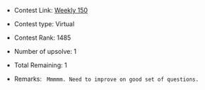 * Contest Link: [Weekly 150](https://leetcode.com/contest/weekly-contest-150)

* Contest type: Virtual

* Contest Rank: 1485

* Number of upsolve: 1

* Total Remaining: 1

* Remarks: &nbsp; `Mmmmm. Need to improve on good set of questions.`